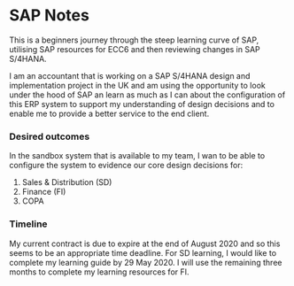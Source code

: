 <h1>SAP Notes</h1>

<body>This is a beginners journey through the steep learning curve of SAP, utilising SAP resources for ECC6 and then reviewing changes in SAP S/4HANA.

I am an accountant that is working on a SAP S/4HANA design and implementation project in the UK and am using the opportunity to look under the hood of SAP an learn as much as I can about the configuration of this ERP system to support my understanding of design decisions and to enable me to provide a better service to the end client.</body>

<h3>Desired outcomes</h3>
<body>In the sandbox system that is available to my team, I wan to be able to configure the system to evidence our core design decisions for:</body>

<ol>
<li>Sales & Distribution (SD)</li>
<li>Finance (FI)</li>
<li>COPA</li>
</ol>

<h3>Timeline</h3>
<body>My current contract is due to expire at the end of August 2020 and so this seems to be an appropriate time deadline. For SD learning, I would like to complete my learning guide by 29 May 2020. I will use the remaining three months to complete my learning resources for FI.</body>
